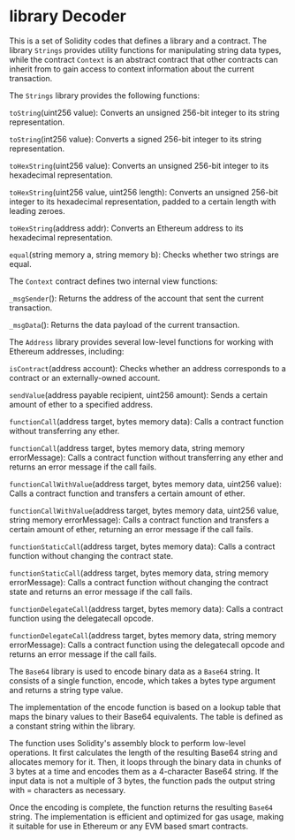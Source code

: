 # library Decoder

This is a set of Solidity codes that defines a library and a contract. The library `Strings` provides utility functions for manipulating string data types, while the contract `Context` is an abstract contract that other contracts can inherit from to gain access to context information about the current transaction.

The `Strings` library provides the following functions:

`toString`(uint256 value): Converts an unsigned 256-bit integer to its string representation.

`toString`(int256 value): Converts a signed 256-bit integer to its string representation.

`toHexString`(uint256 value): Converts an unsigned 256-bit integer to its hexadecimal representation.

`toHexString`(uint256 value, uint256 length): Converts an unsigned 256-bit integer to its hexadecimal representation, padded to a certain length with leading zeroes.

`toHexString`(address addr): Converts an Ethereum address to its hexadecimal representation.

`equal`(string memory a, string memory b): Checks whether two strings are equal.

The `Context` contract defines two internal view functions:

`_msgSender`(): Returns the address of the account that sent the current transaction.

`_msgData`(): Returns the data payload of the current transaction.

The `Address` library provides several low-level functions for working with Ethereum addresses, including:

`isContract`(address account): Checks whether an address corresponds to a contract or an externally-owned account.

`sendValue`(address payable recipient, uint256 amount): Sends a certain amount of ether to a specified address.

`functionCall`(address target, bytes memory data): Calls a contract function without transferring any ether.

`functionCall`(address target, bytes memory data, string memory errorMessage): Calls a contract function without transferring any ether and returns an error message if the call fails.

`functionCallWithValue`(address target, bytes memory data, uint256 value): Calls a contract function and transfers a certain amount of ether.

`functionCallWithValue`(address target, bytes memory data, uint256 value, string memory errorMessage): Calls a contract function and transfers a certain amount of ether, returning an error message if the call fails.

`functionStaticCall`(address target, bytes memory data): Calls a contract function without changing the contract state.

`functionStaticCall`(address target, bytes memory data, string memory errorMessage): Calls a contract function without changing the contract state and returns an error message if the call fails.

`functionDelegateCall`(address target, bytes memory data): Calls a contract function using the delegatecall opcode.

`functionDelegateCall`(address target, bytes memory data, string memory errorMessage): Calls a contract function using the delegatecall opcode and returns an error message if the call fails.

The `Base64` library is used to encode binary data as a `Base64` string. It consists of a single function, encode, which takes a bytes type argument and returns a string type value.

The implementation of the encode function is based on a lookup table that maps the binary values to their Base64 equivalents. The table is defined as a constant string within the library.

The function uses Solidity's assembly block to perform low-level operations. It first calculates the length of the resulting Base64 string and allocates memory for it. Then, it loops through the binary data in chunks of 3 bytes at a time and encodes them as a 4-character Base64 string. If the input data is not a multiple of 3 bytes, the function pads the output string with = characters as necessary.

Once the encoding is complete, the function returns the resulting `Base64` string. The implementation is efficient and optimized for gas usage, making it suitable for use in Ethereum or any EVM based smart contracts.
